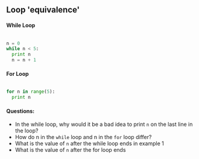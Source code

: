 ## Loop 'equivalence'

#### While Loop

````python

n = 0
while n < 5:
  print n
  n = n + 1
````

#### For Loop


````python

for n in range(5):
  print n

````

#### Questions:
+ In the while loop, why would it be a bad idea to print `n` on the last line in the loop?
+ How do n in the `while` loop and n in the `for` loop differ?
+ What is the value of `n` after the while loop ends in example 1
+ What is the value of `n` after the for loop ends
